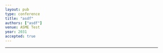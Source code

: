 ```yaml
---
layout: pub
type: conference
title: "asdf"
authors: ["asdf"]
venue: ASME Test
year: 2031
accepted: true
---
```

---
